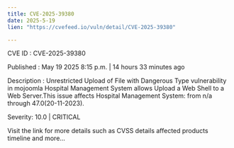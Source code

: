 ```yaml
---
title: CVE-2025-39380
date: 2025-5-19
lien: "https://cvefeed.io/vuln/detail/CVE-2025-39380"

---
```


CVE ID : CVE-2025-39380

Published :  May 19
2025
8:15 p.m. | 14 hours
33 minutes ago

Description : Unrestricted Upload of File with Dangerous Type vulnerability in mojoomla Hospital Management System allows Upload a Web Shell to a Web Server.This issue affects Hospital Management System: from n/a through 47.0(20-11-2023).

Severity: 10.0 | CRITICAL

Visit the link for more details
such as CVSS details
affected products
timeline
and more...
